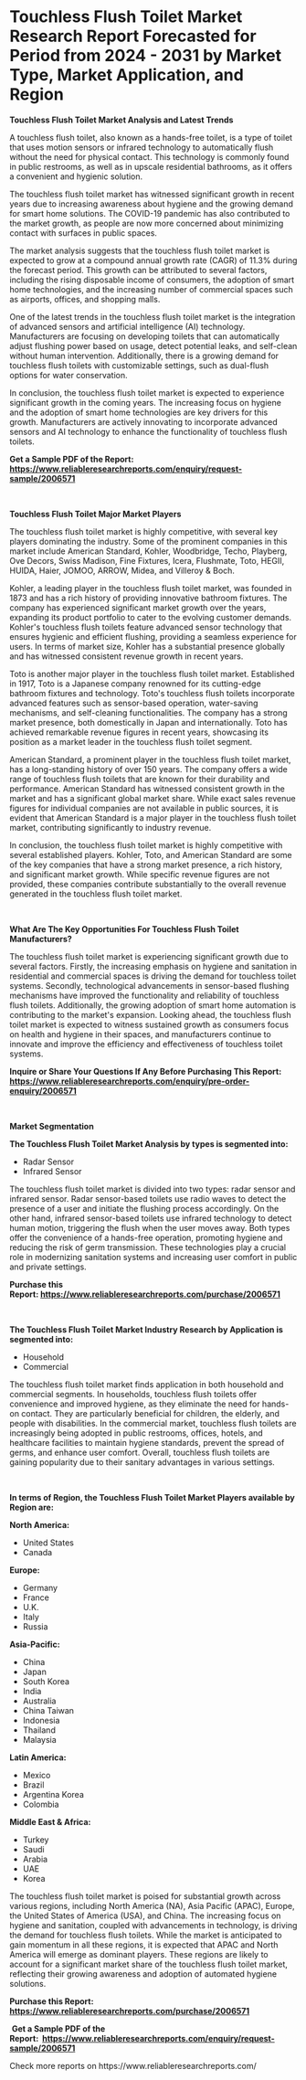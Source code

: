 <p><h1>Touchless Flush Toilet Market Research Report Forecasted for Period from 2024 -  2031 by Market Type, Market Application, and Region</h1></p><p><strong>Touchless Flush Toilet Market Analysis and Latest Trends</strong></p>
<p><p>A touchless flush toilet, also known as a hands-free toilet, is a type of toilet that uses motion sensors or infrared technology to automatically flush without the need for physical contact. This technology is commonly found in public restrooms, as well as in upscale residential bathrooms, as it offers a convenient and hygienic solution.</p><p>The touchless flush toilet market has witnessed significant growth in recent years due to increasing awareness about hygiene and the growing demand for smart home solutions. The COVID-19 pandemic has also contributed to the market growth, as people are now more concerned about minimizing contact with surfaces in public spaces.</p><p>The market analysis suggests that the touchless flush toilet market is expected to grow at a compound annual growth rate (CAGR) of 11.3% during the forecast period. This growth can be attributed to several factors, including the rising disposable income of consumers, the adoption of smart home technologies, and the increasing number of commercial spaces such as airports, offices, and shopping malls.</p><p>One of the latest trends in the touchless flush toilet market is the integration of advanced sensors and artificial intelligence (AI) technology. Manufacturers are focusing on developing toilets that can automatically adjust flushing power based on usage, detect potential leaks, and self-clean without human intervention. Additionally, there is a growing demand for touchless flush toilets with customizable settings, such as dual-flush options for water conservation.</p><p>In conclusion, the touchless flush toilet market is expected to experience significant growth in the coming years. The increasing focus on hygiene and the adoption of smart home technologies are key drivers for this growth. Manufacturers are actively innovating to incorporate advanced sensors and AI technology to enhance the functionality of touchless flush toilets.</p></p>
<p><strong>Get a Sample PDF of the Report:&nbsp; <a href="https://www.reliableresearchreports.com/enquiry/request-sample/2006571">https://www.reliableresearchreports.com/enquiry/request-sample/2006571</a></strong></p>
<p>&nbsp;</p>
<p><strong>Touchless Flush Toilet Major Market Players</strong></p>
<p><p>The touchless flush toilet market is highly competitive, with several key players dominating the industry. Some of the prominent companies in this market include American Standard, Kohler, Woodbridge, Techo, Playberg, Ove Decors, Swiss Madison, Fine Fixtures, Icera, Flushmate, Toto, HEGII, HUIDA, Haier, JOMOO, ARROW, Midea, and Villeroy & Boch.</p><p>Kohler, a leading player in the touchless flush toilet market, was founded in 1873 and has a rich history of providing innovative bathroom fixtures. The company has experienced significant market growth over the years, expanding its product portfolio to cater to the evolving customer demands. Kohler's touchless flush toilets feature advanced sensor technology that ensures hygienic and efficient flushing, providing a seamless experience for users. In terms of market size, Kohler has a substantial presence globally and has witnessed consistent revenue growth in recent years.</p><p>Toto is another major player in the touchless flush toilet market. Established in 1917, Toto is a Japanese company renowned for its cutting-edge bathroom fixtures and technology. Toto's touchless flush toilets incorporate advanced features such as sensor-based operation, water-saving mechanisms, and self-cleaning functionalities. The company has a strong market presence, both domestically in Japan and internationally. Toto has achieved remarkable revenue figures in recent years, showcasing its position as a market leader in the touchless flush toilet segment.</p><p>American Standard, a prominent player in the touchless flush toilet market, has a long-standing history of over 150 years. The company offers a wide range of touchless flush toilets that are known for their durability and performance. American Standard has witnessed consistent growth in the market and has a significant global market share. While exact sales revenue figures for individual companies are not available in public sources, it is evident that American Standard is a major player in the touchless flush toilet market, contributing significantly to industry revenue.</p><p>In conclusion, the touchless flush toilet market is highly competitive with several established players. Kohler, Toto, and American Standard are some of the key companies that have a strong market presence, a rich history, and significant market growth. While specific revenue figures are not provided, these companies contribute substantially to the overall revenue generated in the touchless flush toilet market.</p></p>
<p>&nbsp;</p>
<p><strong>What Are The Key Opportunities For Touchless Flush Toilet Manufacturers?</strong></p>
<p><p>The touchless flush toilet market is experiencing significant growth due to several factors. Firstly, the increasing emphasis on hygiene and sanitation in residential and commercial spaces is driving the demand for touchless toilet systems. Secondly, technological advancements in sensor-based flushing mechanisms have improved the functionality and reliability of touchless flush toilets. Additionally, the growing adoption of smart home automation is contributing to the market's expansion. Looking ahead, the touchless flush toilet market is expected to witness sustained growth as consumers focus on health and hygiene in their spaces, and manufacturers continue to innovate and improve the efficiency and effectiveness of touchless toilet systems.</p></p>
<p><strong>Inquire or Share Your Questions If Any Before Purchasing This Report: <a href="https://www.reliableresearchreports.com/enquiry/pre-order-enquiry/2006571">https://www.reliableresearchreports.com/enquiry/pre-order-enquiry/2006571</a></strong></p>
<p>&nbsp;</p>
<p><strong>Market Segmentation</strong></p>
<p><strong>The Touchless Flush Toilet Market Analysis by types is segmented into:</strong></p>
<p><ul><li>Radar Sensor</li><li>Infrared Sensor</li></ul></p>
<p><p>The touchless flush toilet market is divided into two types: radar sensor and infrared sensor. Radar sensor-based toilets use radio waves to detect the presence of a user and initiate the flushing process accordingly. On the other hand, infrared sensor-based toilets use infrared technology to detect human motion, triggering the flush when the user moves away. Both types offer the convenience of a hands-free operation, promoting hygiene and reducing the risk of germ transmission. These technologies play a crucial role in modernizing sanitation systems and increasing user comfort in public and private settings.</p></p>
<p><strong>Purchase this Report:&nbsp;<a href="https://www.reliableresearchreports.com/purchase/2006571">https://www.reliableresearchreports.com/purchase/2006571</a></strong></p>
<p>&nbsp;</p>
<p><strong>The Touchless Flush Toilet Market Industry Research by Application is segmented into:</strong></p>
<p><ul><li>Household</li><li>Commercial</li></ul></p>
<p><p>The touchless flush toilet market finds application in both household and commercial segments. In households, touchless flush toilets offer convenience and improved hygiene, as they eliminate the need for hands-on contact. They are particularly beneficial for children, the elderly, and people with disabilities. In the commercial market, touchless flush toilets are increasingly being adopted in public restrooms, offices, hotels, and healthcare facilities to maintain hygiene standards, prevent the spread of germs, and enhance user comfort. Overall, touchless flush toilets are gaining popularity due to their sanitary advantages in various settings.</p></p>
<p>&nbsp;</p>
<p><strong>In terms of Region, the Touchless Flush Toilet Market Players available by Region are:</strong></p>
<p>
    <p> <strong> North America: </strong>
        <ul>
            <li>United States</li>
            <li>Canada</li>
        </ul>
        </p> 
    <p> <strong> Europe: </strong>
        <ul>
            <li>Germany</li>
            <li>France</li>
            <li>U.K.</li>
            <li>Italy</li>
            <li>Russia</li>
        </ul>
        </p> 
    <p> <strong> Asia-Pacific: </strong>
        <ul>
            <li>China</li>
            <li>Japan</li>
            <li>South Korea</li>
            <li>India</li>
            <li>Australia</li>
            <li>China Taiwan</li>
            <li>Indonesia</li>
            <li>Thailand</li>
            <li>Malaysia</li>
        </ul>
        </p> 
    <p> <strong> Latin America: </strong>
        <ul>
            <li>Mexico</li>
            <li>Brazil</li>
            <li>Argentina Korea</li>
            <li>Colombia</li>
        </ul>
        </p> 
    <p> <strong> Middle East & Africa: </strong>
        <ul>
            <li>Turkey</li>
            <li>Saudi</li>
            <li>Arabia</li>
            <li>UAE</li>
            <li>Korea</li>
        </ul>
    </p>
    </p>
<p><p>The touchless flush toilet market is poised for substantial growth across various regions, including North America (NA), Asia Pacific (APAC), Europe, the United States of America (USA), and China. The increasing focus on hygiene and sanitation, coupled with advancements in technology, is driving the demand for touchless flush toilets. While the market is anticipated to gain momentum in all these regions, it is expected that APAC and North America will emerge as dominant players. These regions are likely to account for a significant market share of the touchless flush toilet market, reflecting their growing awareness and adoption of automated hygiene solutions.</p></p>
<p><strong>Purchase this Report: <a href="https://www.reliableresearchreports.com/purchase/2006571">https://www.reliableresearchreports.com/purchase/2006571</a></strong></p>
<p>&nbsp;<strong>Get a Sample PDF of the Report:&nbsp;&nbsp;<a href="https://www.reliableresearchreports.com/enquiry/request-sample/2006571">https://www.reliableresearchreports.com/enquiry/request-sample/2006571</a></strong></p>
<p><strong></strong></p>
<p>Check more reports on https://www.reliableresearchreports.com/</p>